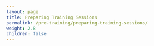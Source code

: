 ```yaml
---
layout: page
title: Preparing Training Sessions
permalink: /pre-training/preparing-training-sessions/
weight: 2.8
children: false
---
```

